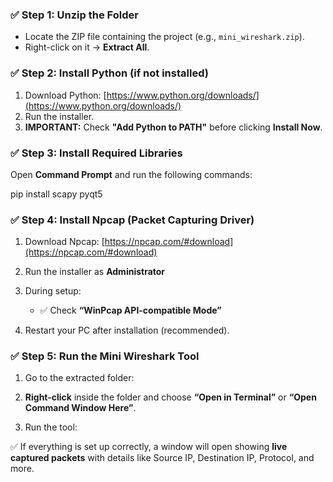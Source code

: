 
### ✅ **Step 1: Unzip the Folder**

* Locate the ZIP file containing the project (e.g., `mini_wireshark.zip`).
* Right-click on it → **Extract All**.

### ✅ **Step 2: Install Python (if not installed)**

1. Download Python: [https://www.python.org/downloads/](https://www.python.org/downloads/)
2. Run the installer.
3. **IMPORTANT:** Check **"Add Python to PATH"** before clicking **Install Now**.

### ✅ **Step 3: Install Required Libraries**

Open **Command Prompt** and run the following commands:

pip install scapy pyqt5

### ✅ **Step 4: Install Npcap (Packet Capturing Driver)**

1. Download Npcap: [https://npcap.com/#download](https://npcap.com/#download)
2. Run the installer as **Administrator**
3. During setup:

   * ✅ Check **“WinPcap API-compatible Mode”**
4. Restart your PC after installation (recommended).

### ✅ **Step 5: Run the Mini Wireshark Tool**

1. Go to the extracted folder:

2. **Right-click** inside the folder and choose **“Open in Terminal”** or **“Open Command Window Here”**.
3. Run the tool:

✅ If everything is set up correctly, a window will open showing **live captured packets** with details like Source IP, Destination IP, Protocol, and more.


